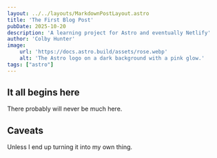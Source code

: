 ```yaml
---
layout: ../../layouts/MarkdownPostLayout.astro
title: 'The First Blog Post'
pubDate: 2025-10-20
description: 'A learning project for Astro and eventually Netlify'
author: 'Colby Hunter'
image:
    url: 'https://docs.astro.build/assets/rose.webp'
    alt: 'The Astro logo on a dark background with a pink glow.'
tags: ["astro"]
---
```

## It all begins here

There probably will never be much here.

## Caveats

Unless I end up turning it into my own thing.